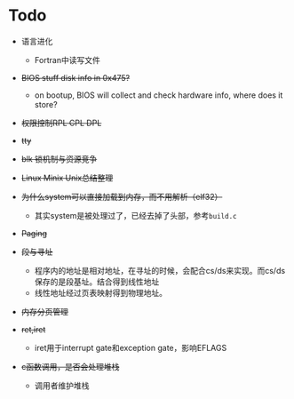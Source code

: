 # Todo
- 语言进化
    - Fortran中读写文件


- ~~BIOS stuff disk info in 0x475?~~
    - on bootup, BIOS will collect and check hardware info, where does it store?
- ~~权限控制RPL CPL DPL~~
- ~~tty~~
- ~~blk 锁机制与资源竞争~~
- ~~Linux Minix Unix总结整理~~
- ~~为什么system可以直接加载到内存，而不用解析（elf32）~~
    - 其实system是被处理过了，已经去掉了头部，参考`build.c`
- ~~Paging~~
- ~~段与寻址~~
    - 程序内的地址是相对地址，在寻址的时候，会配合cs/ds来实现。而cs/ds保存的是段基址。结合得到线性地址
    - 线性地址经过页表映射得到物理地址。
- ~~内存分页管理~~

- ~~ret,iret~~
    - iret用于interrupt gate和exception gate，影响EFLAGS
- ~~c函数调用，是否会处理堆栈~~
    - 调用者维护堆栈
